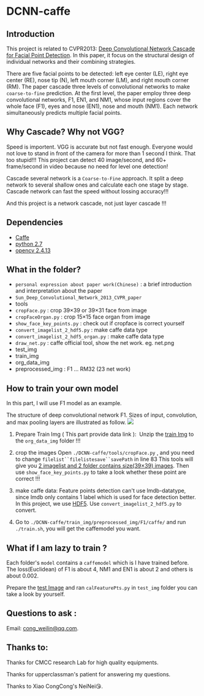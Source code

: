 # DCNN-caffe
## Introduction
This project is related to CVPR2013: [Deep Convolutional Network Cascade for Facial Point Detection](http://www.cv-foundation.org/openaccess/content_cvpr_2013/papers/Sun_Deep_Convolutional_Network_2013_CVPR_paper.pdf). In this paper, it focus on the structural design of individual networks and their combining strategies.

There are five facial points to be detected: left eye center (LE), right eye center (RE), nose tip (N), left mouth corner (LM), and right mouth corner (RM). The paper cascade three levels of convolutional networks to make `coarse-to-fine` prediction. At the first level, the paper employ three deep convolutional networks, F1, EN1, and NM1, whose input regions cover the whole face (F1), eyes and nose (EN1), nose and mouth (NM1). Each network simultaneously predicts multiple facial points. 

## Why Cascade? Why not VGG?
Speed is importent. VGG is accurate but not fast enough. Everyone would not love to stand in front of the camera for more than 1 second I think. That too stupid!!! This project can detect 40 image/second, and 60+ frame/second in video because no need for level one detection!

Cascade several network is a `Coarse-to-Fine` approach. It split a deep network to several shallow ones and calculate each one stage by stage. Cascade network can fast the speed without lossing accuracy!!!

And this project is a network cascade, not just layer cascade !!!


## Dependencies
* [Caffe](http://caffe.berkeleyvision.org)
* [python 2.7](https://www.python.org)
* [opencv 2.4.13](http://opencv.org)

## What in the folder?
* `personal expression about paper work(Chinese)` : a brief introduction and interpretation about the paper
* `Sun_Deep_Convolutional_Network_2013_CVPR_paper`
* tools
 * `cropFace.py` : crop 39×39 or 39×31 face from image
 * `cropFaceOrgan.py` : crop 15×15 face organ from image
 * `show_face_key_points.py` : check out if cropface is correct yourself
 * `convert_imagelist_2_hdf5.py` : make caffe data type
 * `convert_imagelist_2_hdf5_organ.py` : make caffe data type
 * `draw_net.py` : caffe official tool, show the net work. eg. net.png
* test_img 
* train_img
 * org_data_img
 * preprocessed_img : F1 ... RM32 (23 net work)

## How to train your own model
In this part, I will use F1 model as an example.

The structure of deep convolutional network F1. Sizes of input, convolution, and max pooling layers are illustrated as follow.
![](https://github.com/CongWeilin/DCNN-caffe/blob/master/intro_img/intro2.png)

1. Prepare Train Img ( This part provide data link ): 
  Unzip the [train Img](https://pan.baidu.com/s/1bpwxqDT) to the `org_data_img` folder !!!
 
2. crop the images
  Open `./DCNN-caffe/tools/cropFace.py` , and you need to change `filelist``filelistesave``savePath` in line 83
  This tools will give you [2 imagelist and 2 folder contains size(39×39) images](https://pan.baidu.com/s/1nuYwxuD).
  Then use `show_face_key_points.py` to take a look whether these point are correct !!! 
  
3. make caffe data:
  Feature points detection can't use lmdb-datatype, since lmdb only contains 1 label which is used for face detection better. In this project, we use [HDF5](http://www.hdfgroup.org/HDF5/). Use `convert_imagelist_2_hdf5.py` to convert. 
  
4. Go to `./DCNN-caffe/train_img/preprocessed_img/F1/caffe/` and run `./train.sh`, you will get the caffemodel you want.

## What if I am lazy to train ?
Each folder's `model` contains a `caffemodel` which is I have trained before. The loss(Euclidean) of F1 is about 4, NM1 and EN1 is about 2 and others is about 0.002.

Prepare the [test Image](https://pan.baidu.com/s/1slcrYQL) and ran `calFeaturePts.py` in `test_img` folder you can take a look by yourself.

## Questions to ask :
Email: cong_weilin@qq.com.

## Thanks to:
Thanks for CMCC research Lab for high quality equipments.

Thanks for upperclassman's patient for answering my questions.

Thanks to Xiao CongCong's NeiNei😘.
